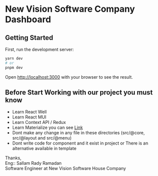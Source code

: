 # New Vision Software Company Dashboard

## Getting Started

First, run the development server:

```bash
yarn dev
# or
pnpm dev
```

Open [http://localhost:3000](http://localhost:3000) with your browser to see the result.

## Before Start Working with our project you must know

- Learn React Well
- Learn React MUI
- Learn Context API / Redux
- Learn Materialize you can see [Link](https://demos.pixinvent.com/materialize-nextjs-admin-template/documentation/docs/guide/overview/getting-started)
- Dont make any change in any file in these directories (src/@core, src/@layout and src/@menu)
- Dont write code for component and it exist in project or There is an alternative available in template

Thanks,<br/>
Eng:: Sallam Rady Ramadan<br/>
Software Engineer at New Vision Software House Company
